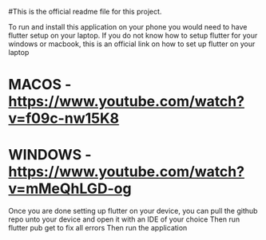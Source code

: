 #This is the official readme file for this project.

To run and install this application on your phone you would need to have flutter setup on your laptop.
If you do not know how to setup flutter for your windows or macbook,
this is an official link on how to set up flutter on your laptop
# MACOS - https://www.youtube.com/watch?v=f09c-nw15K8
# WINDOWS - https://www.youtube.com/watch?v=mMeQhLGD-og

Once you are done setting up flutter on your device, you can pull the github repo unto your device 
and open it with an IDE of your choice
Then run flutter pub get to fix all errors
Then run the application
